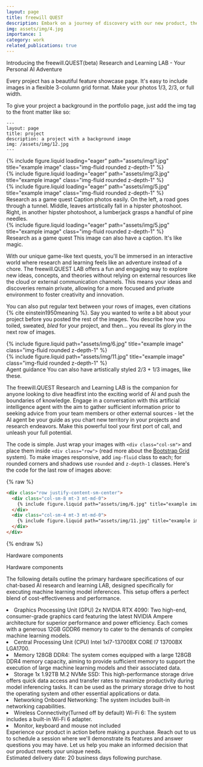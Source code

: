 ```yaml
---
layout: page
title: freewill QUEST
description: Embark on a journey of discovery with our new product, the freewill.QUEST Research and Learning LAB, designed to revolutionize your research and learning experience with its innovative and interactive approach. This cutting-edge Local LLM AI Agent comes fully equipped with pre-installed software components and hardware, allowing you to begin your quest right out of the box.
img: assets/img/4.jpg
importance: 1
category: work
related_publications: true
---
```


Introducing the freewill.QUEST(beta) Research and Learning LAB - Your Personal AI Adventure

Every project has a beautiful feature showcase page.
It's easy to include images in a flexible 3-column grid format.
Make your photos 1/3, 2/3, or full width.

To give your project a background in the portfolio page, just add the img tag to the front matter like so:

    ---
    layout: page
    title: project
    description: a project with a background image
    img: /assets/img/12.jpg
    ---

<div class="row">
    <div class="col-sm mt-3 mt-md-0">
        {% include figure.liquid loading="eager" path="assets/img/1.jpg" title="example image" class="img-fluid rounded z-depth-1" %}
    </div>
    <div class="col-sm mt-3 mt-md-0">
        {% include figure.liquid loading="eager" path="assets/img/3.jpg" title="example image" class="img-fluid rounded z-depth-1" %}
    </div>
    <div class="col-sm mt-3 mt-md-0">
        {% include figure.liquid loading="eager" path="assets/img/5.jpg" title="example image" class="img-fluid rounded z-depth-1" %}
    </div>
</div>
<div class="caption">
    Research as a game quest
    Caption photos easily. On the left, a road goes through a tunnel. Middle, leaves artistically fall in a hipster photoshoot. Right, in another hipster photoshoot, a lumberjack grasps a handful of pine needles.
</div>
<div class="row">
    <div class="col-sm mt-3 mt-md-0">
        {% include figure.liquid loading="eager" path="assets/img/5.jpg" title="example image" class="img-fluid rounded z-depth-1" %}
    </div>
</div>
<div class="caption">
    Research as a game quest
    This image can also have a caption. It's like magic.
</div>

With our unique game-like text quests, you'll be immersed in an interactive world where research and learning feels like an adventure instead of a chore. The freewill.QUEST LAB offers a fun and engaging way to explore new ideas, concepts, and theories without relying on external resources like the cloud or external communication channels. This means your ideas and discoveries remain private, allowing for a more focused and private environment to foster creativity and innovation.

You can also put regular text between your rows of images, even citations {% cite einstein1950meaning %}.
Say you wanted to write a bit about your project before you posted the rest of the images.
You describe how you toiled, sweated, _bled_ for your project, and then... you reveal its glory in the next row of images.

<div class="row justify-content-sm-center">
    <div class="col-sm-8 mt-3 mt-md-0">
        {% include figure.liquid path="assets/img/6.jpg" title="example image" class="img-fluid rounded z-depth-1" %}
    </div>
    <div class="col-sm-4 mt-3 mt-md-0">
        {% include figure.liquid path="assets/img/11.jpg" title="example image" class="img-fluid rounded z-depth-1" %}
    </div>
</div>
<div class="caption">
    Agent guidance
    You can also have artistically styled 2/3 + 1/3 images, like these.
</div>

The freewill.QUEST Research and Learning LAB is the companion for anyone looking to dive headfirst into the exciting world of AI and push the boundaries of knowledge. Engage in a conversation with this artificial intelligence agent with the aim to gather sufficient information prior to seeking advice from your team members or other external sources - let the AI agent be your guide as you chart new territory in your projects and research endeavors. Make this powerful tool your first port of call, and unleash your full potential.

The code is simple.
Just wrap your images with `<div class="col-sm">` and place them inside `<div class="row">` (read more about the <a href="https://getbootstrap.com/docs/4.4/layout/grid/">Bootstrap Grid</a> system).
To make images responsive, add `img-fluid` class to each; for rounded corners and shadows use `rounded` and `z-depth-1` classes.
Here's the code for the last row of images above:

{% raw %}

```html
<div class="row justify-content-sm-center">
  <div class="col-sm-8 mt-3 mt-md-0">
    {% include figure.liquid path="assets/img/6.jpg" title="example image" class="img-fluid rounded z-depth-1" %}
  </div>
  <div class="col-sm-4 mt-3 mt-md-0">
    {% include figure.liquid path="assets/img/11.jpg" title="example image" class="img-fluid rounded z-depth-1" %}
  </div>
</div>
```

{% endraw %}

Hardware components
<div class="caption">
    Hardware components
</div>

The following details outline the primary hardware specifications of our chat-based AI research and learning LAB, designed specifically for executing machine learning model inferences. This setup offers a perfect blend of cost-effectiveness and performance.


<li>Graphics Processing Unit (GPU)
2x NVIDIA RTX 4090: Two high-end, consumer-grade graphics card featuring the latest NVIDIA Ampere architecture for superior performance and power efficiency. Each comes with a generous 12GB GDDR6 memory to cater to the demands of complex machine learning models.</li>

<li>Central Processing Unit (CPU)
Intel 1xI7-13700BX CORE I7 13700BX LGA1700.</li>

<li>Memory
128GB DDR4: The system comes equipped with a large 128GB DDR4 memory capacity, aiming to provide sufficient memory to support the execution of large machine learning models and their associated data.</li>

<li>Storage
1x 1.92TB M.2 NVMe SSD: This high-performance storage drive offers quick data access and transfer rates to maximize productivity during model inferencing tasks. It can be used as the primary storage drive to host the operating system and other essential applications or data.</li>

<li>Networking
Onboard Networking: The system includes built-in networking capabilities.</li>

<li>Wireless Connectivity(Turned off by default)
Wi-Fi 6: The system includes a built-in Wi-Fi 6 adapter.</li>

<li>Monitor, keyboard and mouse not included</li>

<div>Experience our product in action before making a purchase. Reach out to us to schedule a session where we'll demonstrate its features and answer questions you may have. Let us help you make an informed decision that our product meets your unique needs.</div>

<div>Estimated delivery date: 20 business days following purchase.</div>

